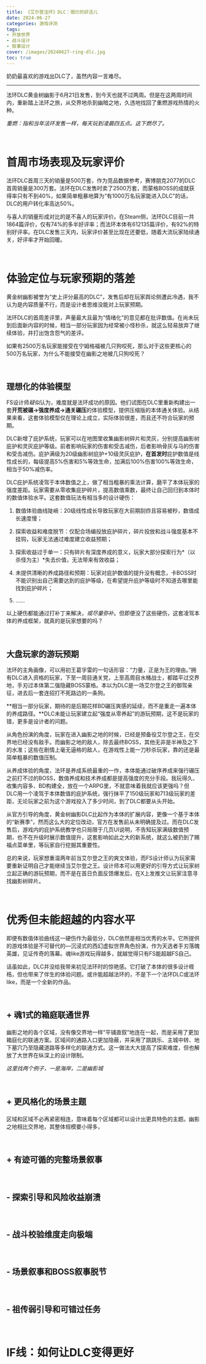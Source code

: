 ```yaml
---
title: 《艾尔登法环》DLC：很烂的好活儿
date: 2024-06-27
categories: 游戏评测
tags: 
- 开放世界
- 战斗设计
- 叙事设计
cover: /images/20240627-ring-dlc.jpg
toc: true
---
```

奶奶最喜欢的游戏出DLC了，虽然内容一言难尽。

<!--more-->

--------------

法环DLC黄金树幽影于6月21日发售，到今天也就不过两周。但是在这两周时间内，重新踏上法环之旅，从交界地杀到幽暗之地，久违地找回了重燃游戏热情的火种。

*重燃：指和当年法环发售一样，每天玩到凌晨四五点。这下燃尽了。*

<br/>

# 首周市场表现及玩家评价

法环DLC首周三天的销量是500万套，作为竞品数据参考，赛博朋克2077的DLC首周销量是300万套。法环在DLC发售时卖了2500万套，而蒙格BOSS的成就获得率只有不到40%，如果简单粗暴地算为“有1000万名玩家能进入DLC”的话，DLC的用户转化率高达50%。

与喜人的销量形成对比的是不喜人的玩家评价。在Steam侧，法环DLC目前一共1864篇评价，仅有74%的多半好评率；而法环本体有612135篇评价，有92%的特别好评率。在DLC发售三天内，玩家评价甚至比现在还要低，随着大流玩家陆续通关，好评率才开始回暖。

<br/>

# 体验定位与玩家预期的落差

黄金树幽影被誉为“史上评分最高的DLC”，发售后却在玩家舆论侧遭此冷遇，我不认为是内容质量不行，而是设计者思维没能对上玩家预期。

法环DLC的首周差评里，声量最大且最为“情绪化”的意见都在批评数值。在尚未玩到后面新内容的时候，相当一部分玩家因为经常被小怪秒杀，就这么轻易放弃了继续体验，并打出饱含怨气的差评。

如果有2500万名玩家能接受在宁姆格福被几只狗咬死，那么对于这些更核心的500万名玩家，为什么不能接受在幽影之地被几只狗咬死？

<br/>

## 理想化的体验模型

FS设计师*疑似*认为，难度就是法环成功的原因。他们试图在DLC里重新构建出一套**开荒被碾→强度养成→通关碾压**的体验模型，提供压缩版的本体通关体验。从结果来看，这套体验模型仅在理论上成立，实际体验很差，而且还不符合玩家的预期。

DLC新增了庇护系统，玩家可以在地图里收集幽影树碎片和灵灰，分别提高幽影树庇护和灵灰庇护等级。前者影响玩家的伤害和受击减伤，后者影响骨灰与马的伤害和受击减伤。庇护满级为20级幽影树庇护+10级灵灰庇护，**在首发时**庇护数值是线性成长的，每级提高5%伤害和5%等效生命，加满后100%伤害100%等效生命，相当于50%减伤率。

DLC庇护系统凌驾于本体数值之上，做了相当粗暴的乘法计算，磨平了本体玩家的强度差距。玩家需要从零收集庇护碎片，提高数值乘数，最终让自己回归到本体时的数值体验水平。这套数值玩法有相当多的设计硬伤：

1. 数值体验曲线陡峭：20级线性成长导致玩家在大前期刮痧且容易被秒，数值成长速度慢；
2. 探索收益和难度脱节：仅配合场编投放庇护碎片，碎片投放和战斗强度基本不挂钩，玩家无法通过难度建立收益预期；
3. 探索收益过于单一：只有碎片有深度养成的意义，玩家大部分探索行为*（以杀怪为主）*失去价值，无法带来有效收益；

4. 未提供清晰的养成路径和预期：玩家对庇护数值的提升没有概念，卡BOSS时不能识别出自己需要达到的庇护等级，在希望提升庇护等级时不知道去哪里能找到庇护碎片；
5. ……

以上硬伤都能通过打补丁来解决，*或尽量弥补*。但即便没了这些硬伤，这套凌驾本体的养成框架，就真的是玩家想要的吗？

<br/>

## 大盘玩家的游玩预期

法环的主角画像，可以用初王葛孚雷的一句话形容：“力量，正是为王的理由。”拥有DLC进入资格的玩家，下至一周目通关党，上至高周目水桶战士，都踏平过交界地，手刃过本体第二强隐藏BOSS蒙格。本以为DLC是一场艾尔登之王的御驾亲征，进去后一套连招打不死路边的一条狗。

**相当一部分玩家，期待的是后期花样BD碾压爽感的延续，而不是重走一遍本体的养成路径。**DLC未能让玩家建立起“强度从零养起”的游玩预期，这不是玩家的错，更多是设计者的问题。

从角色扮演的角度，玩家在进入幽影之地的时候，已经是预备役艾尔登之王，在交界地已经没有敌手。而幽影之地的敌人，除去最终BOSS，其他无非是半神及之下的水准；这些在剧情上毫无逼格的敌人，在游戏性上能一刀秒杀玩家，靠的还是最简单粗暴的数值压制。

从养成体验的角度，法环是养成系统最重的一作，本体能通过破序养成来强行碾压之前打不过的BOSS，数值养成和技术养成都是提高强度的充分手段。我玩得久、收集内容多、BD构建全，放在一个ARPG里，不就意味着我就应该更强吗？但DLC用一个凌驾于本体数值的庇护系统，强行抹平了150级玩家和713级玩家的差距，无论玩家之前为这个游戏投入了多少时间，到了DLC都要从头开始。

从官方引导的角度，黄金树幽影DLC比起作为本体的扩展内容，更像一个基于本体的“新赛季”，然而这么大的定位改动，官方在发售前从未明确提及过。而在DLC发售后，游戏内的庇护系统教学也只局限于几页UI说明，不告知玩家满级数值预期，也不在升级时展示数值提升，这套影响如此之大的新系统，就这么被扔到了赐福点菜单里，等玩家自行挖掘其重要性。

总的来说，玩家想重温两年前当艾尔登之王的爽文体验，而FS设计师认为玩家需要重新证明自己才能继续当艾尔登之王。设计师本可以用更好的引导方式让玩家树立起正确的游玩预期，而不是在首日负面反馈爆发后，在X上发推文让玩家注意寻找幽影树碎片。

<br/>

# 优秀但未能超越的内容水平

即便有数值体验曲线这一硬伤作为最低分，DLC依然是相当优秀的水平。它所提供的游戏体验是不可替代的—沉浸式的西幻虚拟世界角色扮演，作为天选者手刃落魄英雄，见证传奇的落幕。魂like游戏玩得越多，就越觉得只有FS能超越FS自己。

话虽如此，DLC并没给我带来初见法环时的惊艳感。它打破了本体的很多设计桎梏，但也带来了伴生的体验问题。或许能超越法环的，不是下一个法环DLC或法环like，而是一个全新的作品。

<br/>

## <p class="has-text-success">+ 魂1式的箱庭联通世界</p>

幽影之地的各个区域，没有像交界地一样“平铺直叙”地连在一起，而是采用了更加箱庭化的联通方案。区域间的通路入口更加隐蔽，并采用了跳跳乐、主城中转、地下墓穴乃至隐藏道路等多样化的联通方式。这一做法大大提高了探索难度，但也解放了大世界在纵深上的设计限制。

*这里找两个例子，一是海岸，二是幽影城*

<br/>

## <p class="has-text-success">+ 更风格化的场景主题</p>

区域和区域不必再紧密相连，意味着每个区域都可以设计出更具特色的主题。幽影之地相比交界地，其整体规模要小得多，

<br/>

## <p class="has-text-success">+ 有迹可循的完整场景叙事</p>



<br/>

## <p class="has-text-danger">- 探索引导和风险收益崩溃</p>



<br/>

## <p class="has-text-danger">- 战斗校验维度走向极端</p>

<br/>

## <p class="has-text-danger">- 场景叙事和BOSS叙事脱节</p>



<br/>

## <p class="has-text-danger">- 祖传弱引导和可错过任务</p>



<br/>

# IF线：如何让DLC变得更好



<br/>

